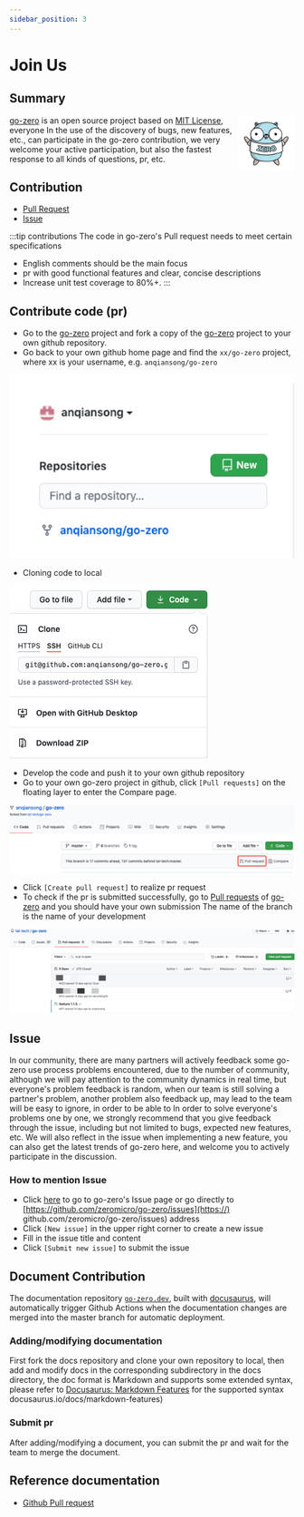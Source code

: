 ```yaml
---
sidebar_position: 3
---
```


# Join Us

## Summary

<img src="/img/go-zero.png" alt="go-zero" width="100px" height="100px" align="right" />

[go-zero](https://github.com/zeromicro/go-zero) is an open source project based on [MIT License](https://github.com/zeromicro/go-zero/blob/master/LICENSE), everyone In the use of the discovery of bugs, new features, etc., can participate in the go-zero contribution, we very welcome your active participation, but also the fastest response to all kinds of questions, pr, etc.

## Contribution

* [Pull Request](https://github.com/zeromicro/go-zero/pulls)
* [Issue](https://github.com/zeromicro/go-zero/issues)

:::tip contributions
The code in go-zero's Pull request needs to meet certain specifications
* English comments should be the main focus
* pr with good functional features and clear, concise descriptions
* Increase unit test coverage to 80%+.
:::

## Contribute code (pr)
* Go to the [go-zero](https://github.com/zeromicro/go-zero) project and fork a copy of the [go-zero](https://github.com/zeromicro/go-zero) project to your own github repository.
* Go back to your own github home page and find the `xx/go-zero` project, where xx is your username, e.g. `anqiansong/go-zero`

![fork](/img/fork.png)

* Cloning code to local

![clone](/img/clone.png)

* Develop the code and push it to your own github repository
* Go to your own go-zero project in github, click `[Pull requests]` on the floating layer to enter the Compare page.

![pr](/img/new_pr.png)

* Click `[Create pull request]` to realize pr request
* To check if the pr is submitted successfully, go to [Pull requests](https://github.com/zeromicro/go-zero/pulls) of [go-zero](https://github.com/zeromicro/go-zero) and you should have your own submission The name of the branch is the name of your development

![pr record](/img/pr_record.png)

## Issue

In our community, there are many partners will actively feedback some go-zero use process problems encountered, due to the number of community, although we will pay attention to the community dynamics in real time, but everyone's problem feedback is random, when our team is still solving a partner's problem, another problem also feedback up, may lead to the team will be easy to ignore, in order to be able to In order to solve everyone's problems one by one, we strongly recommend that you give feedback through the issue, including but not limited to bugs, expected new features, etc. We will also reflect in the issue when implementing a new feature, you can also get the latest trends of go-zero here, and welcome you to actively participate in the discussion.

### How to mention Issue
* Click [here](https://github.com/zeromicro/go-zero/issues) to go to go-zero's Issue page or go directly to [https://github.com/zeromicro/go-zero/issues](https://) github.com/zeromicro/go-zero/issues) address
* Click `[New issue]` in the upper right corner to create a new issue
* Fill in the issue title and content
* Click `[Submit new issue]` to submit the issue

## Document Contribution

The documentation repository [`go-zero.dev`](https://github.com/zeromicro/go-zero.dev), built with [docusaurus](https://docusaurus.io), will automatically trigger Github Actions when the documentation changes are merged into the master branch for automatic deployment.

### Adding/modifying documentation
First fork the docs repository and clone your own repository to local, then add and modify docs in the corresponding subdirectory in the docs directory, the doc format is Markdown and supports some extended syntax, please refer to [Docusaurus: Markdown Features](https://) for the supported syntax docusaurus.io/docs/markdown-features)

### Submit pr
After adding/modifying a document, you can submit the pr and wait for the team to merge the document.

## Reference documentation

* [Github Pull request](https://docs.github.com/en/github/collaborating-with-issues-and-pull-requests/proposing-changes-to-your-work-with-pull-requests)


